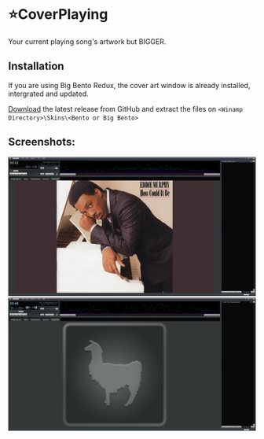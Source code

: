 # ⭐CoverPlaying

Your current playing song's artwork but BIGGER. 

## Installation

If you are using Big Bento Redux, the cover art window is already installed, intergrated and updated.

[Download](https://github.com/SecurityRaven/CoverPlaying/releases/latest) the latest release from GitHub and extract the files on ``<Winamp Directory>\Skins\<Bento or Big Bento>``

## Screenshots:
![img1](screenshot1.png)
![img2](screenshot2.png)
